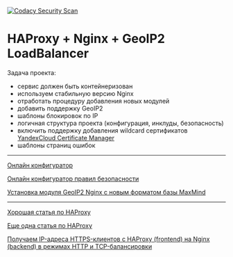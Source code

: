 [![Codacy Security Scan](https://github.com/gseldon/Nginx-proxy-HAProxy-GeoIP2/actions/workflows/codacy.yml/badge.svg)](https://github.com/gseldon/Nginx-proxy-HAProxy-GeoIP2/actions/workflows/codacy.yml)

# HAProxy + Nginx + GeoIP2 LoadBalancer

Задача проекта:

- сервис должен быть контейнеризован
- используем стабильную версию Nginx
- отработать процедуру добавления новых модулей
- добавить поддержку GeoIP2
- шаблоны блокировок по IP
- логичная структура проекта (конфигурация, инклуды, безопасность)
- включить поддержку добавления wildcard сертификатов [YandexCloud Certificate Manager](https://github.com/gseldon/yandex-cloud-certificate-manager-get)
- шаблоны страниц ошибок

---

[Онлайн конфигуратор](https://www.digitalocean.com/community/tools/nginx)

[Онлайн конфигуратор правил безопасности](https://ssl-config.mozilla.org/#server=nginx&version=1.21&config=intermediate&openssl=1.1.1k&guideline=5.6)

[Установка модуля GeoIP2 Nginx с новым форматом базы MaxMind](https://wiki.dieg.info/geoip_nginx)

---

[Хорошая статья по HAProxy](https://www.digitalocean.com/community/tutorials/how-to-set-up-highly-available-haproxy-servers-with-keepalived-and-floating-ips-on-ubuntu-14-04)

[Еще одна статья по HAProxy](https://d2c.io/ru/article/how-to/haproxy-basic-ru)

[Получаем IP-адреса HTTPS-клиентов с HAProxy (frontend) на Nginx (backend) в режимах HTTP и TCP-балансировки](https://habr.com/ru/post/247297/)
